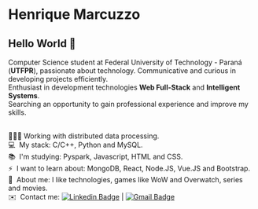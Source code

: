 # Henrique Marcuzzo

## Hello World 👋
Computer Science student at Federal University of Technology - Paraná (**UTFPR**), passionate about technology. Communicative and curious in developing projects efficiently.
<br/>Enthusiast in development technologies **Web Full-Stack** and **Intelligent Systems**.
<br/>Searching an opportunity to gain professional experience and improve my skills.

<br/> 👨🏻‍💻 Working with distributed data processing.
<br/> 💻 &nbsp;My stack: C/C++, Python and MySQL.
<br/> 📚 &nbsp;I'm studying: Pyspark, Javascript, HTML and CSS.
<br/> ⚡ &nbsp;I want to learn about: MongoDB, React, Node.JS, Vue.JS and Bootstrap.
<br/> 💬 &nbsp;About me: I like technologies, games like WoW and Overwatch, series and movies.
<br/> ✉️ &nbsp;Contact me: [![Linkedin Badge](https://img.shields.io/badge/-HenriqueMarcuzzo-blue?style=flat-square&logo=Linkedin&logoColor=white&link=https://www.linkedin.com/in/hmarcuzzo/)](https://www.linkedin.com/in/hmarcuzzo/) 
| 
[![Gmail Badge](https://img.shields.io/badge/-henrique.souza.m06@gmail.com-c14438?style=flat-square&logo=Gmail&logoColor=white&link=mailto:henrique.souza.m06@gmail.com)](mailto:henrique.souza.m06@gmail.com)
